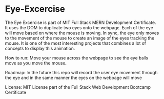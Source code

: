 # Eye-Excercise
The Eye Excercise is part of MIT Full Stack MERN Development Certificate. It uses the DOM to duplicate two eyes onto the webpage. Each of the eye will move based on where the mouse is moving. In sync, the eye only moves to the movement of the mouse to create an image of the eyes tracking the mouse. It is one of the most interesting projects that combines a lot of concepts to display this animation.

How to run:
Move your mouse across the webpage to see the eye balls move as you move the mouse.

Roadmap:
In the future this repo will record the user eye movement through the eye and in the same manner the eyes on the webpage will move

License: MIT License part of the Full Stack Web Development Bootcamp Certificate
